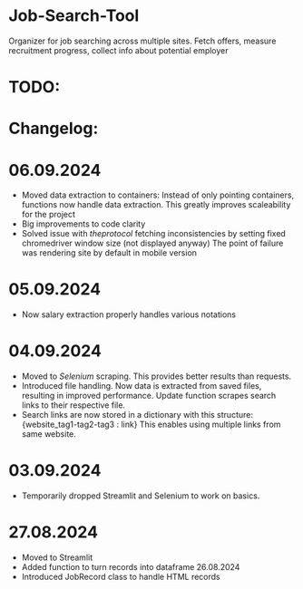 # Job-Search-Tool
Organizer for job searching across multiple sites. Fetch offers, measure recruitment progress, collect info about potential employer


# TODO:




# Changelog:
# 06.09.2024
- Moved data extraction to containers:
Instead of only pointing containers, functions now handle data extraction. This greatly improves scaleability for the project
- Big improvements to code clarity
- Solved issue with *theprotocol* fetching inconsistencies by setting fixed chromedriver window size (not displayed anyway)
The point of failure was rendering site by default in mobile version
# 05.09.2024
- Now salary extraction properly handles various notations
# 04.09.2024
- Moved to *Selenium* scraping. This provides better results than requests.
- Introduced file handling. Now data is extracted from saved files, resulting in improved performance. Update function scrapes search links to their respective file.
- Search links are now stored in a dictionary with this structure: {website_tag1-tag2-tag3 : link} This enables using multiple links from same website.
# 03.09.2024
- Temporarily dropped Streamlit and Selenium to work on basics.
# 27.08.2024
- Moved to Streamlit
- Added function to turn records into dataframe
26.08.2024
- Introduced JobRecord class to handle HTML records